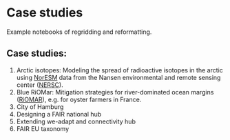 # Case studies
Example notebooks of regridding and reformatting.

## Case studies: 
1. Arctic isotopes: Modeling the spread of radioactive isotopes in the arctic using [NorESM](https://noresm-docs.readthedocs.io/en/noresm2/faq/postp_plotting_faq.html#different-sea-ice-and-ocean-grid) data from the Nansen environmental and remote sensing center ([NERSC](https://nersc.no/)).
2. Blue RiOMar: Mitigation strategies for river-dominated ocean margins ([RiOMAR](https://fair2adapt.github.io/Hack4RiOMAR/)), e.g. for oyster farmers in France.
3. City of Hamburg
4. Designing a FAIR national hub
5. Extending we-adapt and connectivity hub
6. FAIR EU taxonomy

